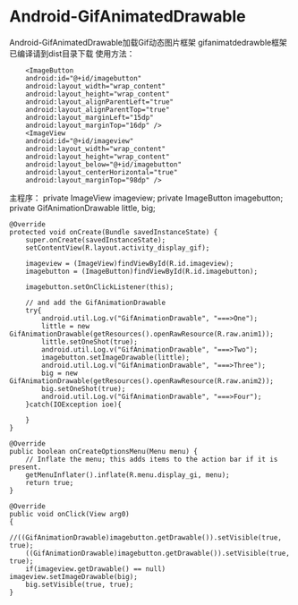 # Android-GifAnimatedDrawable
Android-GifAnimatedDrawable加载Gif动态图片框架
gifanimatdedrawble框架已编译请到dist目录下载
使用方法：

        <ImageButton
        android:id="@+id/imagebutton"
        android:layout_width="wrap_content"
        android:layout_height="wrap_content"
        android:layout_alignParentLeft="true"
        android:layout_alignParentTop="true"
        android:layout_marginLeft="15dp"
        android:layout_marginTop="16dp" />
        <ImageView
        android:id="@+id/imageview"
        android:layout_width="wrap_content"
        android:layout_height="wrap_content"
        android:layout_below="@+id/imagebutton"
        android:layout_centerHorizontal="true"
        android:layout_marginTop="98dp" />
    
       

主程序：
private ImageView imageview;
	private ImageButton imagebutton;
	private GifAnimationDrawable little, big;
	
	@Override
	protected void onCreate(Bundle savedInstanceState) {
		super.onCreate(savedInstanceState);
		setContentView(R.layout.activity_display_gif);
		
		imageview = (ImageView)findViewById(R.id.imageview);
		imagebutton = (ImageButton)findViewById(R.id.imagebutton);
		
		imagebutton.setOnClickListener(this);
		
		// and add the GifAnimationDrawable
		try{
			android.util.Log.v("GifAnimationDrawable", "===>One");
			little = new GifAnimationDrawable(getResources().openRawResource(R.raw.anim1));
			little.setOneShot(true);
			android.util.Log.v("GifAnimationDrawable", "===>Two");
			imagebutton.setImageDrawable(little);
			android.util.Log.v("GifAnimationDrawable", "===>Three");
			big = new GifAnimationDrawable(getResources().openRawResource(R.raw.anim2));
			big.setOneShot(true);
			android.util.Log.v("GifAnimationDrawable", "===>Four");
		}catch(IOException ioe){
			
		}
	}

	@Override
	public boolean onCreateOptionsMenu(Menu menu) {
		// Inflate the menu; this adds items to the action bar if it is present.
		getMenuInflater().inflate(R.menu.display_gi, menu);
		return true;
	}

	@Override
	public void onClick(View arg0)
	{
		//((GifAnimationDrawable)imagebutton.getDrawable()).setVisible(true, true);
		((GifAnimationDrawable)imagebutton.getDrawable()).setVisible(true, true);
		if(imageview.getDrawable() == null) imageview.setImageDrawable(big);
		big.setVisible(true, true);
	}
